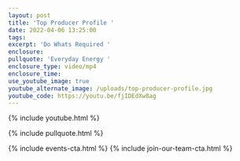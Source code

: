 ```yaml
---
layout: post
title: 'Top Producer Profile '
date: 2022-04-06 13:25:00
tags:
excerpt: 'Do Whats Required '
enclosure:
pullquote: 'Everyday Energy '
enclosure_type: video/mp4
enclosure_time:
use_youtube_image: true
youtube_alternate_image: /uploads/top-producer-profile.jpg
youtube_code: https://youtu.be/fjIDEdXw8ag
---
```

{% include youtube.html %}

{% include pullquote.html %}

{% include events-cta.html %} {% include join-our-team-cta.html %}
